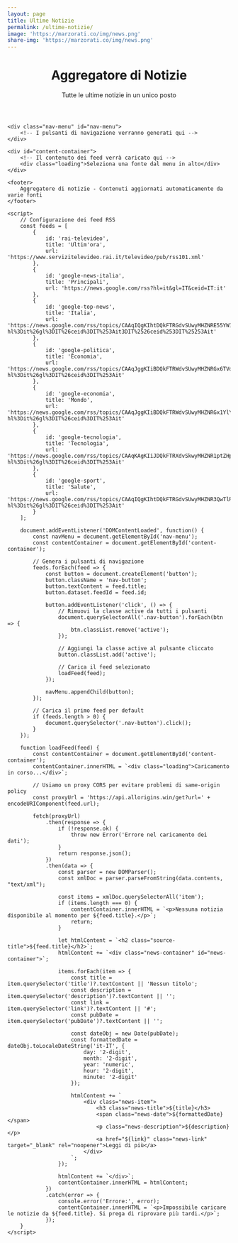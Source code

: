 ```yaml
---
layout: page
title: Ultime Notizie
permalink: /ultime-notizie/
image: 'https://marzorati.co/img/news.png'
share-img: 'https://marzorati.co/img/news.png'
---
```

<!-- Style per bottone top -->
<style>
#return-to-top {
    position: fixed;
    bottom: 20px;
    right: 20px;
    background: rgb(0, 0, 0);
    background: rgba(0, 0, 0, 0.7);
    width: 50px;
    height: 50px;
    display: block;
    text-decoration: none;
    -webkit-border-radius: 35px;
    -moz-border-radius: 35px;
    border-radius: 35px;
    display: none;
    -webkit-transition: all 0.3s linear;
    -moz-transition: all 0.3s ease;
    -ms-transition: all 0.3s ease;
    -o-transition: all 0.3s ease;
    transition: all 0.3s ease;
}
#return-to-top i {
    color: #fff;
    margin: 0;
    position: relative;
    left: 16px;
    top: 13px;
    font-size: 19px;
    -webkit-transition: all 0.3s ease;
    -moz-transition: all 0.3s ease;
    -ms-transition: all 0.3s ease;
    -o-transition: all 0.3s ease;
    transition: all 0.3s ease;
}
#return-to-top:hover {
    background: rgba(0, 0, 0, 0.9);
}
#return-to-top:hover i {
    color: #fff;
    top: 5px;
}
</style>
<!-- Style per bottone top -->


<html lang="it">
<head>
    <meta charset="UTF-8">
    <meta name="viewport" content="width=device-width, initial-scale=1.0">
    <title>Aggregatore di Notizie</title>
<style>
    .itemTitle a{font-weight:bold; font-size:20px; color:#008AFF; text-decoration:none;}
    .itemTitle a:hover{ text-decoration:underline }
    .itemDate{font-size:11px;color:#AAAAAA;}
</style>   
</head>
<body>
    <header>
        <h1>Aggregatore di Notizie</h1>
        <p class="subtitle">Tutte le ultime notizie in un unico posto</p>
    </header>
    
    <div class="nav-menu" id="nav-menu">
        <!-- I pulsanti di navigazione verranno generati qui -->
    </div>
    
    <div id="content-container">
        <!-- Il contenuto dei feed verrà caricato qui -->
        <div class="loading">Seleziona una fonte dal menu in alto</div>
    </div>
    
    <footer>
        Aggregatore di notizie - Contenuti aggiornati automaticamente da varie fonti
    </footer>

    <script>
        // Configurazione dei feed RSS
        const feeds = [
            {
                id: 'rai-televideo',
                title: 'Ultim'ora',
                url: 'https://www.servizitelevideo.rai.it/televideo/pub/rss101.xml'
            },
            {
                id: 'google-news-italia',
                title: 'Principali',
                url: 'https://news.google.com/rss?hl=it&gl=IT&ceid=IT:it'
            },
            {
                id: 'google-top-news',
                title: 'Italia',
                url: 'https://news.google.com/rss/topics/CAAqIQgKIhtDQkFTRGdvSUwyMHZNRE55YW1vU0FtbDBLQUFQAQ?hl%3Dit%26gl%3DIT%26ceid%3DIT%253Ait3DIT%2526ceid%253DIT%25253Ait'
            },
            {
                id: 'google-politica',
                title: 'Economia',
                url: 'https://news.google.com/rss/topics/CAAqJggKIiBDQkFTRWdvSUwyMHZNRGx6TVdZU0FtbDBHZ0pKVkNnQVAB?hl%3Dit%26gl%3DIT%26ceid%3DIT%253Ait'
            },
            {
                id: 'google-economia',
                title: 'Mondo',
                url: 'https://news.google.com/rss/topics/CAAqJggKIiBDQkFTRWdvSUwyMHZNRGx1YlY4U0FtbDBHZ0pKVkNnQVAB?hl%3Dit%26gl%3DIT%26ceid%3DIT%253Ait'
            },
            {
                id: 'google-tecnologia',
                title: 'Tecnologia',
                url: 'https://news.google.com/rss/topics/CAAqKAgKIiJDQkFTRXdvSkwyMHZNR1ptZHpWbUVnSnBkQm9DU1ZRb0FBUAE?hl%3Dit%26gl%3DIT%26ceid%3DIT%253Ait'
            },
            {
                id: 'google-sport',
                title: 'Salute',
                url: 'https://news.google.com/rss/topics/CAAqIQgKIhtDQkFTRGdvSUwyMHZNR3QwTlRFU0FtbDBLQUFQAQ?hl%3Dit%26gl%3DIT%26ceid%3DIT%253Ait'
            }
        ];

        document.addEventListener('DOMContentLoaded', function() {
            const navMenu = document.getElementById('nav-menu');
            const contentContainer = document.getElementById('content-container');
            
            // Genera i pulsanti di navigazione
            feeds.forEach(feed => {
                const button = document.createElement('button');
                button.className = 'nav-button';
                button.textContent = feed.title;
                button.dataset.feedId = feed.id;
                
                button.addEventListener('click', () => {
                    // Rimuovi la classe active da tutti i pulsanti
                    document.querySelectorAll('.nav-button').forEach(btn => {
                        btn.classList.remove('active');
                    });
                    
                    // Aggiungi la classe active al pulsante cliccato
                    button.classList.add('active');
                    
                    // Carica il feed selezionato
                    loadFeed(feed);
                });
                
                navMenu.appendChild(button);
            });
            
            // Carica il primo feed per default
            if (feeds.length > 0) {
                document.querySelector('.nav-button').click();
            }
        });
        
        function loadFeed(feed) {
            const contentContainer = document.getElementById('content-container');
            contentContainer.innerHTML = `<div class="loading">Caricamento in corso...</div>`;
            
            // Usiamo un proxy CORS per evitare problemi di same-origin policy
            const proxyUrl = 'https://api.allorigins.win/get?url=' + encodeURIComponent(feed.url);
            
            fetch(proxyUrl)
                .then(response => {
                    if (!response.ok) {
                        throw new Error('Errore nel caricamento dei dati');
                    }
                    return response.json();
                })
                .then(data => {
                    const parser = new DOMParser();
                    const xmlDoc = parser.parseFromString(data.contents, "text/xml");
                    
                    const items = xmlDoc.querySelectorAll('item');
                    if (items.length === 0) {
                        contentContainer.innerHTML = `<p>Nessuna notizia disponibile al momento per ${feed.title}.</p>`;
                        return;
                    }
                    
                    let htmlContent = `<h2 class="source-title">${feed.title}</h2>`;
                    htmlContent += `<div class="news-container" id="news-container">`;
                    
                    items.forEach(item => {
                        const title = item.querySelector('title')?.textContent || 'Nessun titolo';
                        const description = item.querySelector('description')?.textContent || '';
                        const link = item.querySelector('link')?.textContent || '#';
                        const pubDate = item.querySelector('pubDate')?.textContent || '';
                        
                        const dateObj = new Date(pubDate);
                        const formattedDate = dateObj.toLocaleDateString('it-IT', {
                            day: '2-digit',
                            month: '2-digit',
                            year: 'numeric',
                            hour: '2-digit',
                            minute: '2-digit'
                        });
                        
                        htmlContent += `
                            <div class="news-item">
                                <h3 class="news-title">${title}</h3>
                                <span class="news-date">${formattedDate}</span>
                                <p class="news-description">${description}</p>
                                <a href="${link}" class="news-link" target="_blank" rel="noopener">Leggi di più</a>
                            </div>
                        `;
                    });
                    
                    htmlContent += `</div>`;
                    contentContainer.innerHTML = htmlContent;
                })
                .catch(error => {
                    console.error('Errore:', error);
                    contentContainer.innerHTML = `<p>Impossibile caricare le notizie da ${feed.title}. Si prega di riprovare più tardi.</p>`;
                });
        }
    </script>
</body>
</html>


<!-- <script src="https://cpwebassets.codepen.io/assets/common/stopExecutionOnTimeout-157cd5b220a5c80d4ff8e0e70ac069bffd87a61252088146915e8726e5d9f147.js"></script> -->
<script src="/js/stopExecutionOnTimeout-157cd5b220a5c80d4ff8e0e70ac069bffd87a61252088146915e8726e5d9f147.js"></script>
<script src='/js/jquery-3.6.0.min.js'></script>
<script id="rendered-js">
// ===== Scroll to Top ==== 
$(window).scroll(function () {
  if ($(this).scrollTop() >= 50) {// If page is scrolled more than 50px
    $('#return-to-top').fadeIn(200); // Fade in the arrow
  } else {
    $('#return-to-top').fadeOut(200); // Else fade out the arrow
  }
});
$('#return-to-top').click(function () {// When arrow is clicked
  $('body,html').animate({
    scrollTop: 0 // Scroll to top of body
  }, 500);
});
//# sourceURL=pen.js
    </script>